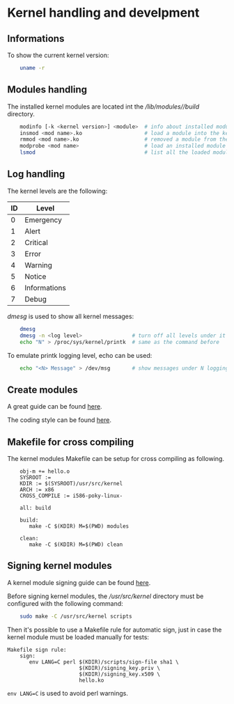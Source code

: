 # Kernel handling and develpment

## Informations

To show the current kernel version:
```sh
    uname -r
```

## Modules handling

The installed kernel modules are located int the 
*/lib/modules/<kernel version>/build* directory.
```sh
    modinfo [-k <kernel version>] <module>  # info about installed module
    insmod <mod name>.ko                    # load a module into the kernel
    rmmod <mod name>.ko                     # removed a module from the kernel
    modprobe <mod name>                     # load an installed module
    lsmod                                   # list all the loaded modules
```

## Log handling

The kernel levels are the following:

| ID | Level        |
|----|--------------|
| 0  | Emergency    |
| 1  | Alert        |
| 2  | Critical     |
| 3  | Error        |
| 4  | Warning      |
| 5  | Notice       |
| 6  | Informations |
| 7  | Debug        |

*dmesg* is used to show all kernel messages:
```sh
    dmesg
    dmesg -n <log level>                # turn off all levels under it
    echo "N" > /proc/sys/kernel/printk  # same as the command before
```
To emulate printk logging level, echo can be used:
```sh
    echo "<N> Message" > /dev/msg       # show messages under N logging level
```

## Create modules

A great guide can be found [here](http://tldp.org/LDP/lkmpg/2.6/html/lkmpg.html).

The coding style can be found [here](https://www.kernel.org/doc/Documentation/CodingStyle).

## Makefile for cross compiling

The kernel modules Makefile can be setup for cross compiling as following.

```
    obj-m += hello.o
    SYSROOT :=
    KDIR := $(SYSROOT)/usr/src/kernel
    ARCH := x86
    CROSS_COMPILE := i586-poky-linux-

    all: build 

    build:
       make -C $(KDIR) M=$(PWD) modules

    clean:
       make -C $(KDIR) M=$(PWD) clean
```

## Signing kernel modules

A kernel module signing guide can be found [here](https://www.kernel.org/doc/Documentation/module-signing.txt).

Before signing kernel modules, the */usr/src/kernel* directory must be configured
with the following command:
```sh
    sudo make -C /usr/src/kernel scripts
```
Then it's possible to use a Makefile rule for automatic sign, just in case
the kernel module must be loaded manually for tests:
```
Makefile sign rule:
    sign:
       env LANG=C perl $(KDIR)/scripts/sign-file sha1 \
                       $(KDIR)/signing_key.priv \
                       $(KDIR)/signing_key.x509 \
                       hello.ko
```
`env LANG=C` is used to avoid perl warnings.
